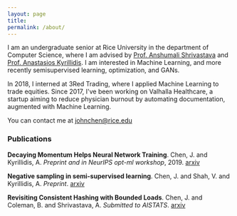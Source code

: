 ```yaml
---
layout: page
title: 
permalink: /about/
---
```


I am an undergraduate senior at Rice University in the department of Computer Science, where I am advised by [Prof. Anshumali Shrivastava](https://www.cs.rice.edu/~as143/) and [Prof. Anastasios Kyrillidis](http://akyrillidis.github.io/about/). I am interested in Machine Learning, and more recently semisupervised learning, optimization, and GANs.

In 2018, I interned at 3Red Trading, where I applied Machine Learning to trade equities. Since 2017, I've been working on Valhalla Healthcare, a startup aiming to reduce physician burnout by automating documentation, augmented with Machine Learning.

You can contact me at [johnchen@rice.edu](mailto:johnchen@rice.edu)

### Publications

**Decaying Momentum Helps Neural Network Training**. Chen, J. and Kyrillidis, A. _Preprint and in NeurIPS opt-ml workshop_, 2019. [arxiv](https://arxiv.org/abs/1910.04952)

**Negative sampling in semi-supervised learning**. Chen, J. and Shah, V. and Kyrillidis, A. _Preprint_. [arxiv](https://arxiv.org/abs/1911.05166)

**Revisiting Consistent Hashing with Bounded Loads**. Chen, J. and Coleman, B. and Shrivastava, A. _Submitted to AISTATS_. [arxiv](https://arxiv.org/abs/1908.08762)
